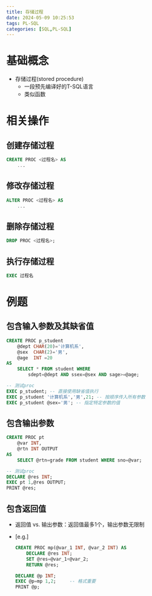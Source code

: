 ```yaml
---
title: 存储过程
date: 2024-05-09 10:25:53
tags: PL-SQL
categories: [SQL,PL-SQL]
---
```


# 基础概念
- 存储过程(stored procedure)
    - 一段预先编译好的T-SQL语言
    - 类似函数

<!-- more -->

# 相关操作
## 创建存储过程
```sql
CREATE PROC <过程名> AS
    ...
```

## 修改存储过程
```sql
ALTER PROC <过程名> AS
    ...
```

## 删除存储过程
```sql
DROP PROC <过程名>;
```

## 执行存储过程
```sql
EXEC 过程名
```


# 例题
## 包含输入参数及其缺省值
```sql
CREATE PROC p_student
    @dept CHAR(20)='计算机系',
    @sex  CHAR(2)='男',
    @age  INT =20
AS
    SELECT * FROM student WHERE
        sdept=@dept AND ssex=@sex AND sage>=@age;

-- 测试proc
EXEC p_student; -- 直接使用缺省值执行
EXEC p_student '计算机系','男',21; -- 按顺序传入所有参数
EXEC p_student @sex='男'; -- 指定特定参数的值
```

## 包含输出参数
```sql
CREATE PROC pt
    @var INT,
    @rtn INT OUTPUT
AS
    SELECT @rtn=grade FROM student WHERE sno=@var;

-- 测试proc
DECLARE @res INT;
EXEC pt 1,@res OUTPUT;
PRINT @res;
```


## 包含返回值
- 返回值 vs. 输出参数：返回值最多1个，输出参数无限制
- [e.g.]
    
    ```sql
    CREATE PROC mp(@var_1 INT, @var_2 INT) AS
        DECLARE @res INT;
        SET @res=@var_1+@var_2;
        RETURN @res;
    
    DECLARE @p INT;
    EXEC @p=mp 1,2; 	-- 格式重要
    PRINT @p;
    ```

